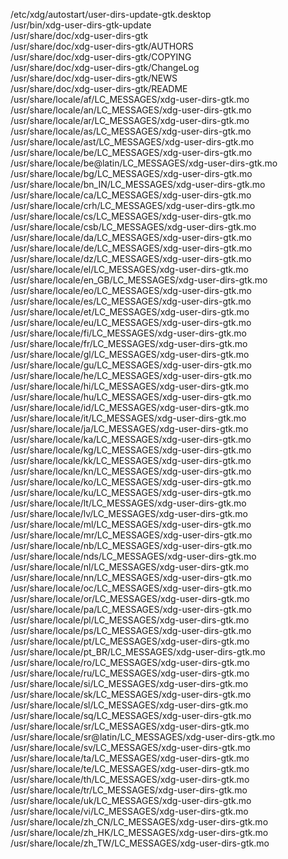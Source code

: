 /etc/xdg/autostart/user-dirs-update-gtk.desktop  
/usr/bin/xdg-user-dirs-gtk-update  
/usr/share/doc/xdg-user-dirs-gtk  
/usr/share/doc/xdg-user-dirs-gtk/AUTHORS  
/usr/share/doc/xdg-user-dirs-gtk/COPYING  
/usr/share/doc/xdg-user-dirs-gtk/ChangeLog  
/usr/share/doc/xdg-user-dirs-gtk/NEWS  
/usr/share/doc/xdg-user-dirs-gtk/README  
/usr/share/locale/af/LC\_MESSAGES/xdg-user-dirs-gtk.mo  
/usr/share/locale/an/LC\_MESSAGES/xdg-user-dirs-gtk.mo  
/usr/share/locale/ar/LC\_MESSAGES/xdg-user-dirs-gtk.mo  
/usr/share/locale/as/LC\_MESSAGES/xdg-user-dirs-gtk.mo  
/usr/share/locale/ast/LC\_MESSAGES/xdg-user-dirs-gtk.mo  
/usr/share/locale/be/LC\_MESSAGES/xdg-user-dirs-gtk.mo  
/usr/share/locale/be@latin/LC\_MESSAGES/xdg-user-dirs-gtk.mo  
/usr/share/locale/bg/LC\_MESSAGES/xdg-user-dirs-gtk.mo  
/usr/share/locale/bn\_IN/LC\_MESSAGES/xdg-user-dirs-gtk.mo  
/usr/share/locale/ca/LC\_MESSAGES/xdg-user-dirs-gtk.mo  
/usr/share/locale/crh/LC\_MESSAGES/xdg-user-dirs-gtk.mo  
/usr/share/locale/cs/LC\_MESSAGES/xdg-user-dirs-gtk.mo  
/usr/share/locale/csb/LC\_MESSAGES/xdg-user-dirs-gtk.mo  
/usr/share/locale/da/LC\_MESSAGES/xdg-user-dirs-gtk.mo  
/usr/share/locale/de/LC\_MESSAGES/xdg-user-dirs-gtk.mo  
/usr/share/locale/dz/LC\_MESSAGES/xdg-user-dirs-gtk.mo  
/usr/share/locale/el/LC\_MESSAGES/xdg-user-dirs-gtk.mo  
/usr/share/locale/en\_GB/LC\_MESSAGES/xdg-user-dirs-gtk.mo  
/usr/share/locale/eo/LC\_MESSAGES/xdg-user-dirs-gtk.mo  
/usr/share/locale/es/LC\_MESSAGES/xdg-user-dirs-gtk.mo  
/usr/share/locale/et/LC\_MESSAGES/xdg-user-dirs-gtk.mo  
/usr/share/locale/eu/LC\_MESSAGES/xdg-user-dirs-gtk.mo  
/usr/share/locale/fi/LC\_MESSAGES/xdg-user-dirs-gtk.mo  
/usr/share/locale/fr/LC\_MESSAGES/xdg-user-dirs-gtk.mo  
/usr/share/locale/gl/LC\_MESSAGES/xdg-user-dirs-gtk.mo  
/usr/share/locale/gu/LC\_MESSAGES/xdg-user-dirs-gtk.mo  
/usr/share/locale/he/LC\_MESSAGES/xdg-user-dirs-gtk.mo  
/usr/share/locale/hi/LC\_MESSAGES/xdg-user-dirs-gtk.mo  
/usr/share/locale/hu/LC\_MESSAGES/xdg-user-dirs-gtk.mo  
/usr/share/locale/id/LC\_MESSAGES/xdg-user-dirs-gtk.mo  
/usr/share/locale/it/LC\_MESSAGES/xdg-user-dirs-gtk.mo  
/usr/share/locale/ja/LC\_MESSAGES/xdg-user-dirs-gtk.mo  
/usr/share/locale/ka/LC\_MESSAGES/xdg-user-dirs-gtk.mo  
/usr/share/locale/kg/LC\_MESSAGES/xdg-user-dirs-gtk.mo  
/usr/share/locale/kk/LC\_MESSAGES/xdg-user-dirs-gtk.mo  
/usr/share/locale/kn/LC\_MESSAGES/xdg-user-dirs-gtk.mo  
/usr/share/locale/ko/LC\_MESSAGES/xdg-user-dirs-gtk.mo  
/usr/share/locale/ku/LC\_MESSAGES/xdg-user-dirs-gtk.mo  
/usr/share/locale/lt/LC\_MESSAGES/xdg-user-dirs-gtk.mo  
/usr/share/locale/lv/LC\_MESSAGES/xdg-user-dirs-gtk.mo  
/usr/share/locale/ml/LC\_MESSAGES/xdg-user-dirs-gtk.mo  
/usr/share/locale/mr/LC\_MESSAGES/xdg-user-dirs-gtk.mo  
/usr/share/locale/nb/LC\_MESSAGES/xdg-user-dirs-gtk.mo  
/usr/share/locale/nds/LC\_MESSAGES/xdg-user-dirs-gtk.mo  
/usr/share/locale/nl/LC\_MESSAGES/xdg-user-dirs-gtk.mo  
/usr/share/locale/nn/LC\_MESSAGES/xdg-user-dirs-gtk.mo  
/usr/share/locale/oc/LC\_MESSAGES/xdg-user-dirs-gtk.mo  
/usr/share/locale/or/LC\_MESSAGES/xdg-user-dirs-gtk.mo  
/usr/share/locale/pa/LC\_MESSAGES/xdg-user-dirs-gtk.mo  
/usr/share/locale/pl/LC\_MESSAGES/xdg-user-dirs-gtk.mo  
/usr/share/locale/ps/LC\_MESSAGES/xdg-user-dirs-gtk.mo  
/usr/share/locale/pt/LC\_MESSAGES/xdg-user-dirs-gtk.mo  
/usr/share/locale/pt\_BR/LC\_MESSAGES/xdg-user-dirs-gtk.mo  
/usr/share/locale/ro/LC\_MESSAGES/xdg-user-dirs-gtk.mo  
/usr/share/locale/ru/LC\_MESSAGES/xdg-user-dirs-gtk.mo  
/usr/share/locale/si/LC\_MESSAGES/xdg-user-dirs-gtk.mo  
/usr/share/locale/sk/LC\_MESSAGES/xdg-user-dirs-gtk.mo  
/usr/share/locale/sl/LC\_MESSAGES/xdg-user-dirs-gtk.mo  
/usr/share/locale/sq/LC\_MESSAGES/xdg-user-dirs-gtk.mo  
/usr/share/locale/sr/LC\_MESSAGES/xdg-user-dirs-gtk.mo  
/usr/share/locale/sr@latin/LC\_MESSAGES/xdg-user-dirs-gtk.mo  
/usr/share/locale/sv/LC\_MESSAGES/xdg-user-dirs-gtk.mo  
/usr/share/locale/ta/LC\_MESSAGES/xdg-user-dirs-gtk.mo  
/usr/share/locale/te/LC\_MESSAGES/xdg-user-dirs-gtk.mo  
/usr/share/locale/th/LC\_MESSAGES/xdg-user-dirs-gtk.mo  
/usr/share/locale/tr/LC\_MESSAGES/xdg-user-dirs-gtk.mo  
/usr/share/locale/uk/LC\_MESSAGES/xdg-user-dirs-gtk.mo  
/usr/share/locale/vi/LC\_MESSAGES/xdg-user-dirs-gtk.mo  
/usr/share/locale/zh\_CN/LC\_MESSAGES/xdg-user-dirs-gtk.mo  
/usr/share/locale/zh\_HK/LC\_MESSAGES/xdg-user-dirs-gtk.mo  
/usr/share/locale/zh\_TW/LC\_MESSAGES/xdg-user-dirs-gtk.mo  
